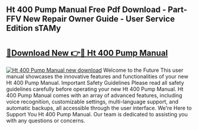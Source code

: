 ## Ht 400 Pump Manual Free Pdf Download - Part-FFV New Repair Owner Guide - User Service Edition sTAMy

# <h2><a href="http://bc63506.oget.top/?id=Ht+400+Pump+Manual">🔗Download New 👉🔴 Ht 400 Pump Manual</a></h2>

[![Ht 400 Pump Manual new download](https://i.imgur.com/5g1atiW.png)](http://bc63506.oget.top/?id=Ht+400+Pump+Manual)
Welcome to the Future This user manual showcases the innovative features and functionalities of your new Ht 400 Pump Manual. Important Safety Guidelines Please read all safety guidelines carefully before operating your new Ht 400 Pump Manual. Ht 400 Pump Manual comes with an array of advanced features, including voice recognition, customizable settings, multi-language support, and automatic backups, all accessible through the user interface. We're Here to Support You Ht 400 Pump Manual. Our team is dedicated to assisting you with any questions or concerns.
